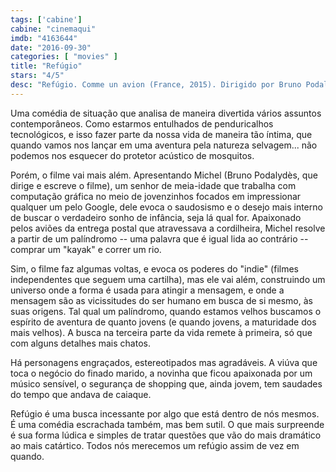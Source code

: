 ```yaml
---
tags: ['cabine']
cabine: "cinemaqui"
imdb: "4163644"
date: "2016-09-30"
categories: [ "movies" ]
title: "Refúgio"
stars: "4/5"
desc: "Refúgio. Comme un avion (France, 2015). Dirigido por Bruno Podalydès. Escrito por Bruno Podalydès. Com Bruno Podalydès (Michel), Sandrine Kiberlain (Rachelle), Agnès Jaoui (Laëtitia), Vimala Pons (Mila), Denis Podalydès (Rémi), Michel Vuillermoz (Christophe), Jean-Noël Brouté (Damien), Pierre Arditi (Le pêcheur qui ressemble à Pierre Arditi), Noémie Lvovsky (la voisine Mme Pirchtate)."
---
```

Uma comédia de situação que analisa de maneira divertida vários assuntos contemporâneos. Como estarmos entulhados de penduricalhos tecnológicos, e isso fazer parte da nossa vida de maneira tão íntima, que quando vamos nos lançar em uma aventura pela natureza selvagem... não podemos nos esquecer do protetor acústico de mosquitos.

Porém, o filme vai mais além. Apresentando Michel (Bruno Podalydès, que dirige e escreve o filme), um senhor de meia-idade que trabalha com computação gráfica no meio de jovenzinhos focados em impressionar qualquer um pelo Google, dele evoca o saudosismo e o desejo mais interno de buscar o verdadeiro sonho de infância, seja lá qual for. Apaixonado pelos aviões da entrega postal que atravessava a cordilheira, Michel resolve a partir de um palíndromo -- uma palavra que é igual lida ao contrário -- comprar um "kayak" e correr um rio.

Sim, o filme faz algumas voltas, e evoca os poderes do "indie" (filmes independentes que seguem uma cartilha), mas ele vai além, construindo um universo onde a forma é usada para atingir a mensagem, e onde a mensagem são as vicissitudes do ser humano em busca de si mesmo, às suas origens. Tal qual um palíndromo, quando estamos velhos buscamos o espírito de aventura de quanto jovens (e quando jovens, a maturidade dos mais velhos). A busca na terceira parte da vida remete à primeira, só que com alguns detalhes mais chatos.

Há personagens engraçados, estereotipados mas agradáveis. A viúva que toca o negócio do finado marido, a novinha que ficou apaixonada por um músico sensível, o segurança de shopping que, ainda jovem, tem saudades do tempo que andava de caiaque.

Refúgio é uma busca incessante por algo que está dentro de nós mesmos. É uma comédia escrachada também, mas bem sutil. O que mais surpreende é sua forma lúdica e simples de tratar questões que vão do mais dramático ao mais catártico. Todos nós merecemos um refúgio assim de vez em quando.
